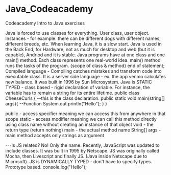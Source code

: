 # Java_Codeacademy
Codeacademy Intro to Java exercises

Java is forced to use classes for everything. 
User class, user object.
Instances - for example. there can be different dogs with different names, different breeds, etc.
When learning Java, it is a slow start. Java is used in the Back End, for Hardware, not as much for desktop and web (but it is capable), Andriod and it is stable. 
Java programs have at one class and one main() method. 
Each class represents one real-world idea.
main() method runs the tasks of the program.
{scope of class & method} 
end of statement;
Compiled language - Compiling catches mistakes and transform code into executable class. 
It is a server side language - ex. the app venmo calculates new balance.
It was built in 1996 by Sun Microsystem.
Java is STATIC TYPED - class based - rigid declaration of variable. For instance, the variable has to remain a string for its entire lifetime. 
public class CheeseCurls {  --this is the class declaration.
	public static void main(string[] args){   --Function
		System.out.println("Hello");
	}
}

public - access specifier meaning we can access this from anywhere in that scope
static - access modifier meaning we can call this method directly using class name without creating an instance of that object
void - the return type (return nothing)
main - the actual method name
String[] args - main method accepts only strings as argument

---Is JS related?
No! Only the name. Recently, JavaScript was updated to include classes. 
It was built in 1995 by Netscape. JS was originally called Mocha, then Livescript and finally JS. (Java inside Netscape due to Microsoft). 
JS is DYNAMICALLY TYPED - don't have to specify types. Prototype based. 
console.log("Hello");